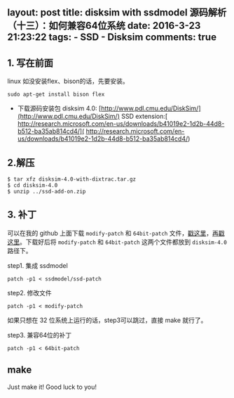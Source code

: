 layout: post
title: disksim with ssdmodel 源码解析（十三）：如何兼容64位系统
date: 2016-3-23 21:23:22
tags: 
	- SSD
	- Disksim
comments: true  
---

## 1. 写在前面

linux 如没安装flex、bison的话，先要安装。
``` shell
sudo apt-get install bison flex
```
- 下载源码安装包
disksim 4.0: [http://www.pdl.cmu.edu/DiskSim/](http://www.pdl.cmu.edu/DiskSim/)
SSD extension:[ http://research.microsoft.com/en-us/downloads/b41019e2-1d2b-44d8-b512-ba35ab814cd4/]( http://research.microsoft.com/en-us/downloads/b41019e2-1d2b-44d8-b512-ba35ab814cd4/)
<!--more-->

## 2.解压


``` shell
$ tar xfz disksim-4.0-with-dixtrac.tar.gz
$ cd disksim-4.0
$ unzip ../ssd-add-on.zip
```

<!--more-->

## 3. 补丁 ##

可以在我的 github 上面下载 `modify-patch` 和 `64bit-patch` 文件，[戳这里](https://github.com/cighao/disksim-4.0-with-ssdmodel-patch)，[再戳这里](https://github.com/cighao/disksim-4.0-with-ssdmodel-64bit-patch)。下载好后将 `modify-patch` 和 `64bit-patch` 这两个文件都放到 `disksim-4.0` 路径下。

step1. 集成 ssdmodel 
```shell
patch -p1 < ssdmodel/ssd-patch
```

step2. 修改文件

```shell
patch -p1 < modify-patch
```

如果只想在 32 位系统上运行的话，step3可以跳过，直接 make 就行了。

step3. 兼容64位的补丁

```shell
patch -p1 < 64bit-patch
```

## make ##

Just make it! Good luck to you!